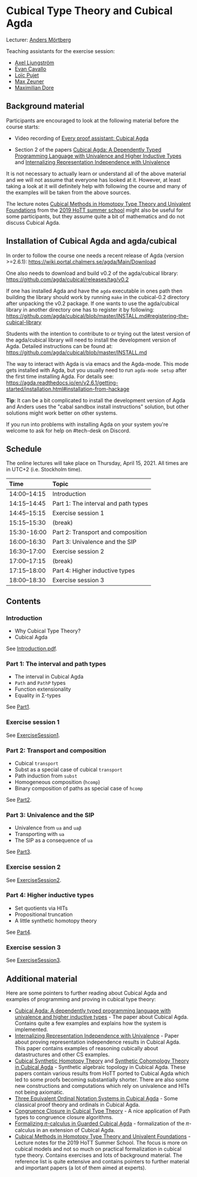# Cubical Type Theory and Cubical Agda

Lecturer: [Anders Mörtberg](https://staff.math.su.se/anders.mortberg/)

Teaching assistants for the exercise session:

- [Axel Ljungström](https://www.su.se/english/profiles/axlj4439-1.450268)
- [Evan Cavallo](https://staff.math.su.se/evan.cavallo/)
- [Loïc Pujet](https://pujet.fr/)
- [Max Zeuner](https://www.su.se/english/profiles/maze1512-1.450461)
- [Maximilian Dore](https://www.cs.ox.ac.uk/people/maximilian.dore)

## Background material

Participants are encouraged to look at the following material before
the course starts:

- Video recording of
  [Every proof assistant: Cubical Agda](https://vimeo.com/459020971)

- Section 2 of the papers
  [Cubical Agda: A Dependently Typed Programming Language with Univalence and Higher Inductive Types](https://staff.math.su.se/anders.mortberg/papers/cubicalagda2.pdf) and [Internalizing Representation Independence with Univalence](https://arxiv.org/abs/2009.05547)

It is not necessary to actually learn or understand all of the above
material and we will not assume that everyone has looked at it.
However, at least taking a look at it will definitely help with
following the course and many of the examples will be taken from the
above sources.

The lecture notes
[Cubical Methods in Homotopy Type Theory and Univalent Foundations](https://staff.math.su.se/anders.mortberg/papers/cubicalmethods.pdf)
from the
[2019 HoTT summer school](https://hott.github.io/HoTT-2019//summer-school/)
might also be useful for some participants, but they assume quite a
bit of mathematics and do not discuss Cubical Agda.

## Installation of Cubical Agda and agda/cubical

In order to follow the course one needs a recent release of Agda
(version >=2.6.1): https://wiki.portal.chalmers.se/agda/Main/Download

One also needs to download and build v0.2 of the agda/cubical library:
https://github.com/agda/cubical/releases/tag/v0.2

If one has installed Agda and have the `agda` executable in ones path
then building the library should work by running `make` in the
cubical-0.2 directory after unpacking the v0.2 package. If one wants
to use the agda/cubical library in another directory one has to
register it by following:
https://github.com/agda/cubical/blob/master/INSTALL.md#registering-the-cubical-library

Students with the intention to contribute to or trying out the latest
version of the agda/cubical library will need to install the development version
of Agda. Detailed instructions can be found at: https://github.com/agda/cubical/blob/master/INSTALL.md

The way to interact with Agda is via emacs and the Agda-mode. This
mode gets installed with Agda, but you usually need to run `agda-mode
setup` after the first time installing Agda. For details see:
https://agda.readthedocs.io/en/v2.6.1/getting-started/installation.html#installation-from-hackage

**Tip**: It can be a bit complicated to install the development version
of Agda and Anders uses the "cabal sandbox install instructions" solution,
but other solutions might work better on other systems.

If you run into problems with installing Agda on your system you're welcome
to ask for help on #tech-desk on Discord.

## Schedule

The online lectures will take place on Thursday, April 15, 2021.
All times are in UTC+2 (i.e. Stockholm time).

| Time        | Topic                                      |
|:------------|:-------------------------------------------|
| 14:00–14:15 | Introduction                               |
| 14:15–14:45 | Part 1: The interval and path types        |
| 14:45–15:15 | Exercise session 1                         |
| 15:15–15:30 | (break)                                    |
| 15:30-16:00 | Part 2: Transport and composition          |
| 16:00–16:30 | Part 3: Univalence and the SIP             |
| 16:30–17:00 | Exercise session 2                         |
| 17:00–17:15 | (break)                                    |
| 17:15–18:00 | Part 4: Higher inductive types             |
| 18:00–18:30 | Exercise session 3                         |

## Contents

### Introduction

* Why Cubical Type Theory?
* Cubical Agda

See [Introduction.pdf](material/Introduction.pdf).

### Part 1: The interval and path types

* The interval in Cubical Agda
* `Path` and `PathP` types
* Function extensionality
* Equality in Σ-types

See [Part1](material/Part1.agda).

### Exercise session 1

See [ExerciseSession1](material/ExerciseSession1.agda).

### Part 2: Transport and composition

* Cubical `transport`
* Subst as a special case of cubical `transport`
* Path induction from `subst`
* Homogeneous composition (`hcomp`)
* Binary composition of paths as special case of `hcomp`

See [Part2](material/Part2.agda).

### Part 3: Univalence and the SIP

* Univalence from `ua` and `uaβ`
* Transporting with `ua`
* The SIP as a consequence of `ua`

See [Part3](material/Part3.agda).

### Exercise session 2

See [ExerciseSession2](material/ExerciseSession2.agda).

### Part 4: Higher inductive types

* Set quotients via HITs
* Propositional truncation
* A little synthetic homotopy theory

See [Part4](material/Part4.agda).

### Exercise session 3

See [ExerciseSession3](material/ExerciseSession3.agda).

## Additional material

Here are some pointers to further reading about Cubical Agda and
examples of programming and proving in cubical type theory:

- [Cubical Agda: A dependently typed programming language with univalence and higher inductive types](https://staff.math.su.se/anders.mortberg/papers/cubicalagda2.pdf) - The paper about Cubical Agda. Contains quite a few examples and explains how the system is implemented.
- [Internalizing Representation Independence with Univalence](https://arxiv.org/abs/2009.05547) - Paper about proving representation independence results in Cubical Agda. This paper contains examples of reasoning cubically about datastructures and other CS examples.
- [Cubical Synthetic Homotopy Theory](https://staff.math.su.se/anders.mortberg/papers/cubicalsynthetic.pdf) and [Synthetic Cohomology Theory in Cubical Agda](https://staff.math.su.se/anders.mortberg/papers/zcohomology.pdf) - Synthetic algebraic topology in Cubical Agda. These papers contain various results from HoTT ported to Cubical Agda which led to some proofs becoming substantially shorter. There are also some new constructions and computations which rely on univalence and HITs not being axiomatic.
- [Three Equivalent Ordinal Notation Systems in Cubical Agda](https://arxiv.org/abs/1904.10759) - Some classical proof theory and ordinals in Cubical Agda.
- [Congruence Closure in Cubical Type Theory](https://hott-uf.github.io/2020/HoTTUF_2020_paper_16.pdf) - A nice application of Path types to congruence closure algorithms.
- [Formalizing 𝜋-calculus in Guarded Cubical Agda](https://dl.acm.org/doi/10.1145/3372885.3373814) - formalization of the 𝜋-calculus in an extension of Cubical Agda.
- [Cubical Methods in Homotopy Type Theory and Univalent Foundations](https://staff.math.su.se/anders.mortberg/papers/cubicalmethods.pdf) - Lecture notes for the 2019 HoTT Summer School. The focus is more on cubical models and not so much on practical formalization in cubical type theory. Contains exercises and lots of background material. The reference list is quite extensive and contains pointers to further material and important papers (a lot of them aimed at experts).

